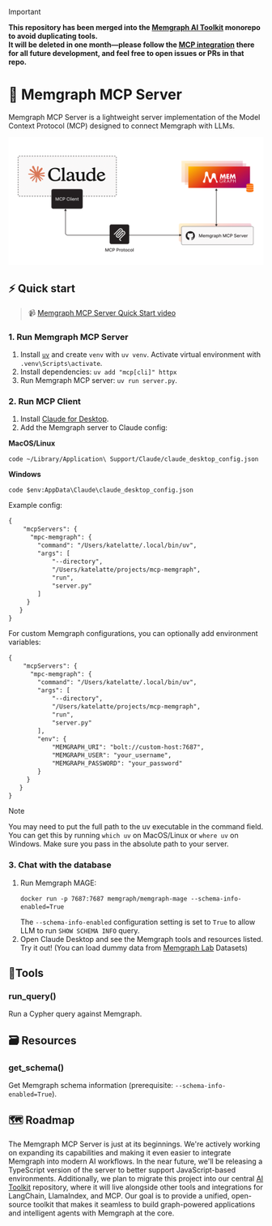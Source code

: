 > [!IMPORTANT]  
> **This repository has been merged into the [Memgraph AI Toolkit](https://github.com/memgraph/ai-toolkit) monorepo to avoid duplicating tools.  
> It will be deleted in one month—please follow the [MCP integration](https://github.com/memgraph/ai-toolkit/tree/main/integrations/mcp-memgraph) there for all future development, and feel free to open issues or PRs in that repo.**

# 🚀 Memgraph MCP Server

Memgraph MCP Server is a lightweight server implementation of the Model Context Protocol (MCP) designed to connect Memgraph with LLMs.

![mcp-server](./mcp-server.png)

## ⚡ Quick start

> 📹 [Memgraph MCP Server Quick Start video](https://www.youtube.com/watch?v=0Tjw5QWj_qY)

### 1. Run Memgraph MCP Server

1. Install [`uv`](https://docs.astral.sh/uv/getting-started/installation/) and create `venv` with `uv venv`. Activate virtual environment with `.venv\Scripts\activate`. 
2. Install dependencies: `uv add "mcp[cli]" httpx`
3. Run Memgraph MCP server: `uv run server.py`.


### 2. Run MCP Client
1. Install [Claude for Desktop](https://claude.ai/download).
2. Add the Memgraph server to Claude config: 

**MacOS/Linux**
```
code ~/Library/Application\ Support/Claude/claude_desktop_config.json
```

**Windows**

```
code $env:AppData\Claude\claude_desktop_config.json
```

Example config:
```
{
    "mcpServers": {
      "mpc-memgraph": {
        "command": "/Users/katelatte/.local/bin/uv",
        "args": [
            "--directory",
            "/Users/katelatte/projects/mcp-memgraph",
            "run",
            "server.py"
        ]
     }
   }
}
```

For custom Memgraph configurations, you can optionally add environment variables:
```
{
    "mcpServers": {
      "mpc-memgraph": {
        "command": "/Users/katelatte/.local/bin/uv",
        "args": [
            "--directory",
            "/Users/katelatte/projects/mcp-memgraph",
            "run",
            "server.py"
        ],
        "env": {
            "MEMGRAPH_URI": "bolt://custom-host:7687",
            "MEMGRAPH_USER": "your_username",
            "MEMGRAPH_PASSWORD": "your_password"
        }
     }
   }
}
```
> [!NOTE]  
> You may need to put the full path to the uv executable in the command field. You can get this by running `which uv` on MacOS/Linux or `where uv` on Windows. Make sure you pass in the absolute path to your server.

### 3. Chat with the database
1. Run Memgraph MAGE:
   ```
   docker run -p 7687:7687 memgraph/memgraph-mage --schema-info-enabled=True
   ```
   The `--schema-info-enabled` configuration setting is set to `True` to allow LLM to run `SHOW SCHEMA INFO` query.
2. Open Claude Desktop and see the Memgraph tools and resources listed. Try it out! (You can load dummy data from [Memgraph Lab](https://memgraph.com/docs/data-visualization) Datasets)

## 🔧Tools

### run_query()
Run a Cypher query against Memgraph.

## 🗃️ Resources

### get_schema()
Get Memgraph schema information (prerequisite: `--schema-info-enabled=True`).

## 🗺️ Roadmap

The Memgraph MCP Server is just at its beginnings. We're actively working on expanding its capabilities and making it even easier to integrate Memgraph into modern AI workflows. In the near future, we'll be releasing a TypeScript version of the server to better support JavaScript-based environments. Additionally, we plan to migrate this project into our central [AI Toolkit](https://github.com/memgraph/ai-toolkit) repository, where it will live alongside other tools and integrations for LangChain, LlamaIndex, and MCP. Our goal is to provide a unified, open-source toolkit that makes it seamless to build graph-powered applications and intelligent agents with Memgraph at the core.
